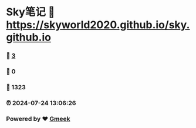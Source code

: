 # Sky笔记 :link: https://skyworld2020.github.io/sky.github.io 
### :page_facing_up: [3](https://skyworld2020.github.io/sky.github.io/tag.html) 
### :speech_balloon: 0 
### :hibiscus: 1323 
### :alarm_clock: 2024-07-24 13:06:26 
### Powered by :heart: [Gmeek](https://github.com/Meekdai/Gmeek)
